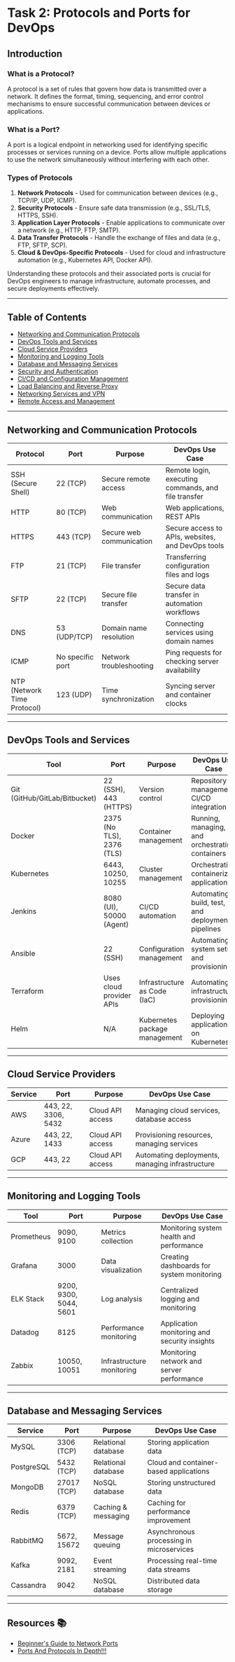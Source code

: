 # **Task 2: Protocols and Ports for DevOps**

## **Introduction**

### **What is a Protocol?**
A protocol is a set of rules that govern how data is transmitted over a network. It defines the format, timing, sequencing, and error control mechanisms to ensure successful communication between devices or applications.

### **What is a Port?**
A port is a logical endpoint in networking used for identifying specific processes or services running on a device. Ports allow multiple applications to use the network simultaneously without interfering with each other.

### **Types of Protocols**
1. **Network Protocols** - Used for communication between devices (e.g., TCP/IP, UDP, ICMP).
2. **Security Protocols** - Ensure safe data transmission (e.g., SSL/TLS, HTTPS, SSH).
3. **Application Layer Protocols** - Enable applications to communicate over a network (e.g., HTTP, FTP, SMTP).
4. **Data Transfer Protocols** - Handle the exchange of files and data (e.g., FTP, SFTP, SCP).
5. **Cloud & DevOps-Specific Protocols** - Used for cloud and infrastructure automation (e.g., Kubernetes API, Docker API).

Understanding these protocols and their associated ports is crucial for DevOps engineers to manage infrastructure, automate processes, and secure deployments effectively.

---

## **Table of Contents**

- [Networking and Communication Protocols](#networking-and-communication-protocols)
- [DevOps Tools and Services](#devops-tools-and-services)
- [Cloud Service Providers](#cloud-service-providers)
- [Monitoring and Logging Tools](#monitoring-and-logging-tools)
- [Database and Messaging Services](#database-and-messaging-services)
- [Security and Authentication](#security-and-authentication)
- [CI/CD and Configuration Management](#cicd-and-configuration-management)
- [Load Balancing and Reverse Proxy](#load-balancing-and-reverse-proxy)
- [Networking Services and VPN](#networking-services-and-vpn)
- [Remote Access and Management](#remote-access-and-management)

---

## **Networking and Communication Protocols**

| **Protocol**       | **Port**         | **Purpose**              | **DevOps Use Case**                                 |
| ------------------ | ---------------- | ------------------------ | --------------------------------------------------- |
| SSH (Secure Shell) | 22 (TCP)         | Secure remote access     | Remote login, executing commands, and file transfer |
| HTTP               | 80 (TCP)         | Web communication        | Web applications, REST APIs                         |
| HTTPS              | 443 (TCP)        | Secure web communication | Secure access to APIs, websites, and DevOps tools   |
| FTP                | 21 (TCP)         | File transfer            | Transferring configuration files and logs           |
| SFTP               | 22 (TCP)         | Secure file transfer     | Secure data transfer in automation workflows        |
| DNS                | 53 (UDP/TCP)     | Domain name resolution   | Connecting services using domain names              |
| ICMP               | No specific port | Network troubleshooting  | Ping requests for checking server availability      |
| NTP (Network Time Protocol) | 123 (UDP) | Time synchronization | Syncing server and container clocks |

---

## **DevOps Tools and Services**

| **Tool**                      | **Port**                  | **Purpose**                  | **DevOps Use Case**                              |
| ----------------------------- | ------------------------- | ---------------------------- | ------------------------------------------------ |
| Git (GitHub/GitLab/Bitbucket) | 22 (SSH), 443 (HTTPS)     | Version control              | Repository management, CI/CD integration         |
| Docker                        | 2375 (No TLS), 2376 (TLS) | Container management         | Running, managing, and orchestrating containers  |
| Kubernetes                    | 6443, 10250, 10255        | Cluster management           | Orchestrating containerized applications         |
| Jenkins                       | 8080 (UI), 50000 (Agent)  | CI/CD automation             | Automating build, test, and deployment pipelines |
| Ansible                       | 22 (SSH)                  | Configuration management     | Automating system setup and provisioning         |
| Terraform                     | Uses cloud provider APIs  | Infrastructure as Code (IaC) | Automating infrastructure provisioning           |
| Helm                          | N/A                       | Kubernetes package management | Deploying applications on Kubernetes             |

---

## **Cloud Service Providers**

| **Service** | **Port**            | **Purpose**      | **DevOps Use Case**                             |
| ----------- | ------------------- | ---------------- | ----------------------------------------------- |
| AWS         | 443, 22, 3306, 5432 | Cloud API access | Managing cloud services, database access        |
| Azure       | 443, 22, 1433       | Cloud API access | Provisioning resources, managing services       |
| GCP         | 443, 22             | Cloud API access | Automating deployments, managing infrastructure |

---

## **Monitoring and Logging Tools**

| **Tool**   | **Port**               | **Purpose**            | **DevOps Use Case**                          |
| ---------- | ---------------------- | ---------------------- | -------------------------------------------- |
| Prometheus | 9090, 9100             | Metrics collection     | Monitoring system health and performance     |
| Grafana    | 3000                   | Data visualization     | Creating dashboards for system monitoring    |
| ELK Stack  | 9200, 9300, 5044, 5601 | Log analysis           | Centralized logging and monitoring           |
| Datadog    | 8125                   | Performance monitoring | Application monitoring and security insights |
| Zabbix     | 10050, 10051           | Infrastructure monitoring | Monitoring network and server performance |

---

## **Database and Messaging Services**

| **Service** | **Port**    | **Purpose**         | **DevOps Use Case**                      |
| ----------- | ----------- | ------------------- | ---------------------------------------- |
| MySQL       | 3306 (TCP)  | Relational database | Storing application data                 |
| PostgreSQL  | 5432 (TCP)  | Relational database | Cloud and container-based applications   |
| MongoDB     | 27017 (TCP) | NoSQL database      | Storing unstructured data                |
| Redis       | 6379 (TCP)  | Caching & messaging | Caching for performance improvement      |
| RabbitMQ    | 5672, 15672 | Message queuing     | Asynchronous processing in microservices |
| Kafka       | 9092, 2181  | Event streaming     | Processing real-time data streams        |
| Cassandra   | 9042        | NoSQL database      | Distributed data storage                 |

---
## Resources 📚
- [Beginner's Guide to Network Ports](https://en.wikipedia.org/wiki/Lists_of_network_protocols)
- [Ports And Protocols In Depth!!!](https://youtu.be/Ne631DEe1TA?si=KE9is_tYHmln8x8b)


